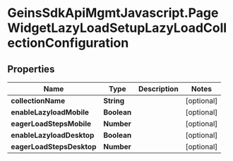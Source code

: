 # GeinsSdkApiMgmtJavascript.PageWidgetLazyLoadSetupLazyLoadCollectionConfiguration

## Properties

Name | Type | Description | Notes
------------ | ------------- | ------------- | -------------
**collectionName** | **String** |  | [optional] 
**enableLazyloadMobile** | **Boolean** |  | [optional] 
**eagerLoadStepsMobile** | **Number** |  | [optional] 
**enableLazyloadDesktop** | **Boolean** |  | [optional] 
**eagerLoadStepsDesktop** | **Number** |  | [optional] 


